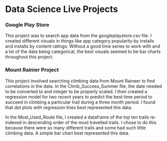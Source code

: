 # Data Science Live Projects

### Google Play Store

This project was to search app data from the googleplaystore.csv file. I created different visuals in things like 
app category popularity by installs and installs by content ratings. Without a good time series to work with and 
a lot of the data being categorical, the best visuals seemed to be bar charts throughout this project. 

### Mount Rainier Project

This project involved searching climbing data from Mount Raineer to find correlations in the data.
In the Climb_Success_Summer file, the date needed to be converted to and integer to be properly scaled.
I then created a regression model for two recent years to predict the best time period to succeed in 
climbing a particular trail during a three month period. I found that dot plots with regression lines 
best represented this data.

In the Most_Used_Route file, I created a dataframe of the top ten trails re-indexed in descending order 
of the most travelled trails. I chose to do this because there were so many different trails and some 
had such little climbing data. A simple bar chart best represented this data.
